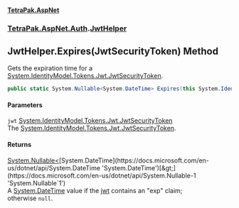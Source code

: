 #### [TetraPak.AspNet](index.md 'index')
### [TetraPak.AspNet.Auth](TetraPak_AspNet_Auth.md 'TetraPak.AspNet.Auth').[JwtHelper](TetraPak_AspNet_Auth_JwtHelper.md 'TetraPak.AspNet.Auth.JwtHelper')
## JwtHelper.Expires(JwtSecurityToken) Method
Gets the expiration time for a [System.IdentityModel.Tokens.Jwt.JwtSecurityToken](https://docs.microsoft.com/en-us/dotnet/api/System.IdentityModel.Tokens.Jwt.JwtSecurityToken 'System.IdentityModel.Tokens.Jwt.JwtSecurityToken').   
```csharp
public static System.Nullable<System.DateTime> Expires(this System.IdentityModel.Tokens.Jwt.JwtSecurityToken jwt);
```
#### Parameters
<a name='TetraPak_AspNet_Auth_JwtHelper_Expires(System_IdentityModel_Tokens_Jwt_JwtSecurityToken)_jwt'></a>
`jwt` [System.IdentityModel.Tokens.Jwt.JwtSecurityToken](https://docs.microsoft.com/en-us/dotnet/api/System.IdentityModel.Tokens.Jwt.JwtSecurityToken 'System.IdentityModel.Tokens.Jwt.JwtSecurityToken')  
The [System.IdentityModel.Tokens.Jwt.JwtSecurityToken](https://docs.microsoft.com/en-us/dotnet/api/System.IdentityModel.Tokens.Jwt.JwtSecurityToken 'System.IdentityModel.Tokens.Jwt.JwtSecurityToken').  
  
#### Returns
[System.Nullable&lt;](https://docs.microsoft.com/en-us/dotnet/api/System.Nullable-1 'System.Nullable`1')[System.DateTime](https://docs.microsoft.com/en-us/dotnet/api/System.DateTime 'System.DateTime')[&gt;](https://docs.microsoft.com/en-us/dotnet/api/System.Nullable-1 'System.Nullable`1')  
A [System.DateTime](https://docs.microsoft.com/en-us/dotnet/api/System.DateTime 'System.DateTime') value if the [jwt](TetraPak_AspNet_Auth_JwtHelper_Expires(System_IdentityModel_Tokens_Jwt_JwtSecurityToken).md#TetraPak_AspNet_Auth_JwtHelper_Expires(System_IdentityModel_Tokens_Jwt_JwtSecurityToken)_jwt 'TetraPak.AspNet.Auth.JwtHelper.Expires(System.IdentityModel.Tokens.Jwt.JwtSecurityToken).jwt') contains an "exp" claim;  
otherwise `null`.   
